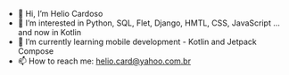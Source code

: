 - 👋 Hi, I’m Helio Cardoso
- 👀 I’m interested in Python, SQL, Flet, Django, HMTL, CSS, JavaScript ... and now in Kotlin
- 🌱 I’m currently learning mobile development - Kotlin and Jetpack Compose
- 📫 How to reach me: helio.card@yahoo.com.br

<!---
HelioCard/HelioCard is a ✨ special ✨ repository because its `README.md` (this file) appears on your GitHub profile.
You can click the Preview link to take a look at your changes.
--->
